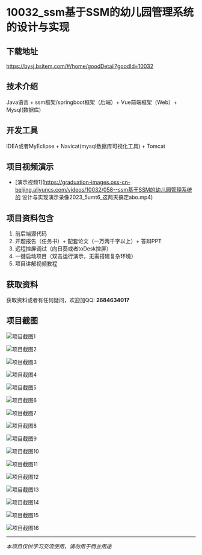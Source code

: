 # 10032_ssm基于SSM的幼儿园管理系统的设计与实现

## 下载地址
https://bysj.bsitem.com/#/home/goodDetail?goodId=10032

## 技术介绍
Java语言 + ssm框架/springboot框架（后端）+ Vue前端框架（Web）+ Mysql(数据库)

## 开发工具
IDEA或者MyEclipse + Navicat(mysql数据库可视化工具) + Tomcat

## 项目视频演示
- [演示视频1](https://graduation-images.oss-cn-beijing.aliyuncs.com/videos/10032/058--ssm基于SSM的幼儿园管理系统的 设计与实现演示录像2023_5umt6_这两天搞定abo.mp4)

## 项目资料包含
1. 前后端源代码
2. 开题报告（任务书）+ 配套论文（一万两千字以上）+ 答辩PPT
3. 远程控屏调试（向日葵或者toDesk控屏）
4. 一键启动项目（双击运行演示，无需搭建复杂环境）
5. 项目讲解视频教程

## 获取资料
获取资料或者有任何疑问，欢迎加QQ: **2684634017**

## 项目截图
![项目截图1](https://graduation-images.oss-cn-beijing.aliyuncs.com/图片/10032/毕设论坛项目主图.jpg)

![项目截图2](https://graduation-images.oss-cn-beijing.aliyuncs.com/图片/10032/1.png)

![项目截图3](https://graduation-images.oss-cn-beijing.aliyuncs.com/图片/10032/2.png)

![项目截图4](https://graduation-images.oss-cn-beijing.aliyuncs.com/图片/10032/3.png)

![项目截图5](https://graduation-images.oss-cn-beijing.aliyuncs.com/图片/10032/4.png)

![项目截图6](https://graduation-images.oss-cn-beijing.aliyuncs.com/图片/10032/5.png)

![项目截图7](https://graduation-images.oss-cn-beijing.aliyuncs.com/图片/10032/6.png)

![项目截图8](https://graduation-images.oss-cn-beijing.aliyuncs.com/图片/10032/7.png)

![项目截图9](https://graduation-images.oss-cn-beijing.aliyuncs.com/图片/10032/8.png)

![项目截图10](https://graduation-images.oss-cn-beijing.aliyuncs.com/图片/10032/9.png)

![项目截图11](https://graduation-images.oss-cn-beijing.aliyuncs.com/图片/10032/10.png)

![项目截图12](https://graduation-images.oss-cn-beijing.aliyuncs.com/图片/10032/11.png)

![项目截图13](https://graduation-images.oss-cn-beijing.aliyuncs.com/图片/10032/12.png)

![项目截图14](https://graduation-images.oss-cn-beijing.aliyuncs.com/图片/10032/13.png)

![项目截图15](https://graduation-images.oss-cn-beijing.aliyuncs.com/图片/10032/14.png)

![项目截图16](https://graduation-images.oss-cn-beijing.aliyuncs.com/图片/10032/15.png)

---
*本项目仅供学习交流使用，请勿用于商业用途*
